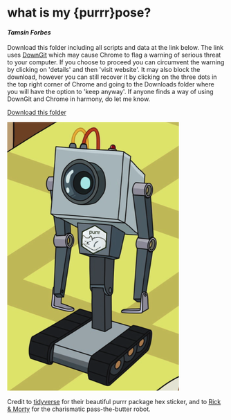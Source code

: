 what is my {purrr}pose?
=============================

#### *Tamsin Forbes*

Download this folder including all scripts and data at the link below. The link uses [DownGit](https://minhaskamal.github.io/DownGit/#/home) which may cause Chrome to flag a warning of serious threat to your computer. If you choose to proceed you can circumvent the warning by clicking on 'details' and then 'visit website'. It may also block the download, however you can still recover it by clicking on the three dots in the top right corner of Chrome and going to the Downloads folder where you will have the option to 'keep anyway'. If anyone finds a way of using DownGit and Chrome in harmony, do let me know.

[Download this folder](https://minhaskamal.github.io/DownGit/#/home?url=https://github.com/departmentfortransport/coffee-and-coding/tree/master/All_materials/20200716_what_is_my_purrrpose)

![](image/purrr_butter_robot.png) 

Credit to [tidyverse](tidyverse.org) for their beautiful purrr package hex sticker, and to [Rick & Morty](https://www.adultswim.com/videos/rick-and-morty/) for the charismatic pass-the-butter robot.
